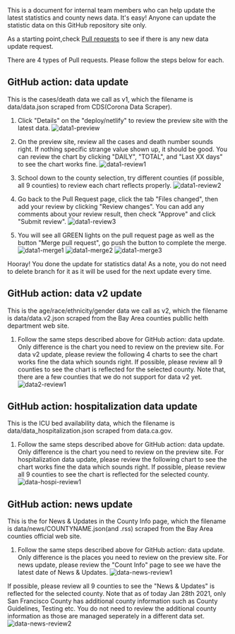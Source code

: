 This is a document for internal team members who can help update the latest statistics and county news data. It's easy! Anyone can update the statistic data on this GitHub repository site only.

As a starting point,check [Pull requests](https://github.com/sfbrigade/stop-covid19-sfbayarea/pulls) to see if there is any new data update request.

There are 4 types of Pull requests. Please follow the steps below for each.

## GitHub action: data update

This is the cases/death data we call as v1, which the filename is data/data.json scraped from CDS(Corona Data Scraper). 

1. Click "Details" on the "deploy/netlify" to review the preview site with the latest data.
 ![data1-preview](https://user-images.githubusercontent.com/61864097/106182447-aa2a2280-6153-11eb-91b5-03872a4a4043.png)

1. On the preview site, review all the cases and death number sounds right. If nothing specific strange value shown up, it should be good. You can review the chart by clicking "DAILY", "TOTAL", and "Last XX days" to see the chart works fine.
 ![data1-review1](https://user-images.githubusercontent.com/61864097/106182455-ad251300-6153-11eb-93e3-0f7eedbcab24.png)

1. School down to the county selection, try different counties (if possible, all 9 counties) to review each chart reflects properly.
 ![data1-review2](https://user-images.githubusercontent.com/61864097/106182462-aeeed680-6153-11eb-8608-5a5ac74bc114.png)

1. Go back to the Pull Request page, click the tab "Files changed", then add your review by clicking "Review changes". You can add any comments about your review result, then check "Approve" and click "Submit review".
 ![data1-review3](https://user-images.githubusercontent.com/61864097/106183222-d003f700-6154-11eb-90b0-f30d8e41139d.png)

1. You will see all GREEN lights on the pull request page as well as the button "Merge pull request", go push the button to complete the merge.
 ![data1-merge1](https://user-images.githubusercontent.com/61864097/106183229-d2fee780-6154-11eb-80d7-ce0822f3e384.png)
 ![data1-merge2](https://user-images.githubusercontent.com/61864097/106183238-d5f9d800-6154-11eb-9775-255f63ea8ddc.png)
 ![data1-merge3](https://user-images.githubusercontent.com/61864097/106183253-d98d5f00-6154-11eb-8a20-119eb426ab51.png)


Hooray! You done the update for statistics data! As a note, you do not need to delete branch for it as it will be used for the next update every time.


## GitHub action: data v2 update

This is the age/race/ethnicity/gender data we call as v2, which the filename is data/data.v2.json scraped from the Bay Area counties publlic helth department web site. 

1. Follow the same steps described above for GitHub action: data update. Only difference is the chart you need to review on the preview site. For data v2 update, please review the following 4 charts to see the chart works fine the data which sounds right. If possible, please review all 9 counties to see the chart is reflected for the selected county. Note that, there are a few counties that we do not support for data v2 yet.
 ![data2-review1](https://user-images.githubusercontent.com/61864097/106184436-5f5dda00-6156-11eb-855f-927112274c92.png)


## GitHub action: hospitalization data update

This is the ICU bed availability data, which the filename is data/data_hospitalization.json scraped from data.ca.gov.

1. Follow the same steps described above for GitHub action: data update. Only difference is the chart you need to review on the preview site. For hospitalization data update, please review the following chart to see the chart works fine the data which sounds right. If possible, please review all 9 counties to see the chart is reflected for the selected county.
 ![data-hospi-review1](https://user-images.githubusercontent.com/61864097/106184841-edd25b80-6156-11eb-95f8-f3cb9ada3e8e.png)


## GitHub action: news update

This is the for News & Updates in the County Info page, which the filename is data/news/COUNTYNAME.json(and .rss) scraped from the Bay Area counties official web site.

1. Follow the same steps described above for GitHub action: data update. Only difference is the places you need to review on the preview site. For news update, please review the "Count Info" page to see we have the latest date of News & Updates. 
 ![data-news-review1](https://user-images.githubusercontent.com/61864097/106185407-a6989a80-6157-11eb-8f5b-f19c60d32a01.png)

If possible, please review all 9 counties to see the "News & Updates" is reflected for the selected county. Note that as of today Jan 28th 2021, only San Francisco County has additional county information such as County Guidelines, Testing etc. You do not need to review the additional county information as those are managed seperately in a different data set. 
![data-news-review2](https://user-images.githubusercontent.com/61864097/106185416-a9938b00-6157-11eb-8a5a-9b9bd9955271.png)
